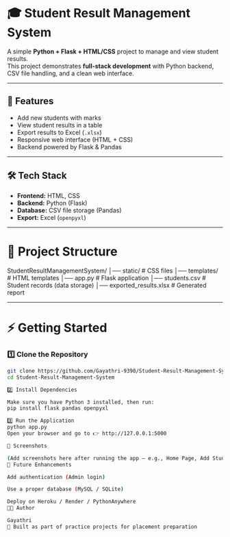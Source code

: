 # 🎓 Student Result Management System

A simple **Python + Flask + HTML/CSS** project to manage and view student results.  
This project demonstrates **full-stack development** with Python backend, CSV file handling, and a clean web interface.  

---

## 🚀 Features
- Add new students with marks  
- View student results in a table  
- Export results to Excel (`.xlsx`)  
- Responsive web interface (HTML + CSS)  
- Backend powered by Flask & Pandas  

---

## 🛠 Tech Stack
- **Frontend:** HTML, CSS  
- **Backend:** Python (Flask)  
- **Database:** CSV file storage (Pandas)  
- **Export:** Excel (`openpyxl`)  

---

# 📂 Project Structure

StudentResultManagementSystem/
│── static/ # CSS files
│── templates/ # HTML templates
│── app.py # Flask application
│── students.csv # Student records (data storage)
│── exported_results.xlsx # Generated report


---

# ⚡ Getting Started  

### 1️⃣ Clone the Repository  
```bash
git clone https://github.com/Gayathri-9390/Student-Result-Management-System.git
cd Student-Result-Management-System

2️⃣ Install Dependencies

Make sure you have Python 3 installed, then run:
pip install flask pandas openpyxl

3️⃣ Run the Application
python app.py
Open your browser and go to 👉 http://127.0.0.1:5000

📸 Screenshots

(Add screenshots here after running the app — e.g., Home Page, Add Student Form, Results Page)
📌 Future Enhancements

Add authentication (Admin login)

Use a proper database (MySQL / SQLite)

Deploy on Heroku / Render / PythonAnywhere
👩‍💻 Author

Gayathri
📌 Built as part of practice projects for placement preparation